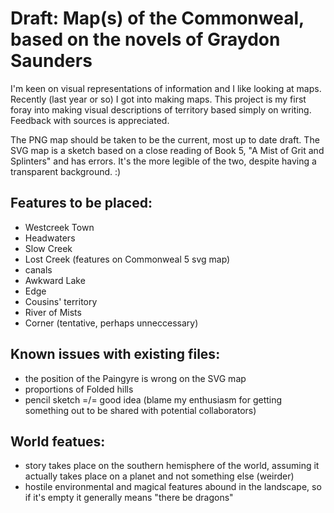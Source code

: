 # Draft: Map(s) of the Commonweal, based on the novels of Graydon Saunders

I'm keen on visual representations of information and I like looking at maps. Recently (last year or so) I got into making maps. This project is my first foray into making visual descriptions of territory based simply on writing. Feedback with sources is appreciated.

The PNG map should be taken to be the current, most up to date draft. The SVG map is a sketch based on a close reading of Book 5, "A Mist of Grit and Splinters" and has errors. It's the more legible of the two, despite having a transparent background. :)

## Features to be placed:
- Westcreek Town
- Headwaters
- Slow Creek 
- Lost Creek (features on Commonweal 5 svg map)
- canals 
- Awkward Lake
- Edge
- Cousins' territory
- River of Mists
- Corner (tentative, perhaps unneccessary) 

## Known issues with existing files:
- the position of the Paingyre is wrong on the SVG map
- proportions of Folded hills
- pencil sketch =/= good idea (blame my enthusiasm for getting something out to be shared with potential collaborators)

## World featues:
- story takes place on the southern hemisphere of the world, assuming it actually takes place on a planet and not something else (weirder)
- hostile environmental and magical features abound in the landscape, so if it's empty it generally means "there be dragons"
